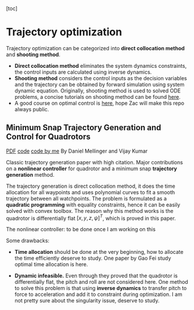 [toc]

# Trajectory optimization

Trajectory optimization can be categorized into **direct collocation method** and **shooting method**.

* **Direct collocation method** eliminates the system dynamics constraints, the control inputs are calculated using inverse dynamics.
* **Shooting method** considers the control inputs as the decision variables and the trajectory can be obtained by forward simulation using system dynamic equation. Originally, shooting method is used to solved ODE problems, a concise tutorials on shooting method can be found [here](https://www.youtube.com/watch?v=ZMgikZ-lcS8). 
* A good course on optimal control is [here](https://github.com/Optimal-Control-16-745),  hope Zac will make this repo always public.

## Minimum Snap Trajectory Generation and Control for Quadrotors
[PDF](https://ieeexplore.ieee.org/stamp/stamp.jsp?tp=&arnumber=5980409)    [code]()    [code by me](https://github.com/Garyandtang/ELEC5660-2021/tree/main/project1/proj1phase2)                                                By Daniel Mellinger and Vijay Kumar  

Classic trajectory generation paper with high citation. Major contributions on a **nonlinear controller** for quadrotor and a minimum snap **trajectory generation** method.

The trajectory generation is direct collocation method, it does the time allocation for all waypoints and uses polynomial curves to fit a smooth trajectory  between all watchpoints. The  problem is formulated as a **quadratic programming** with equality constraints, hence it can be easily solved with convex toolbox. The reason why this method works is the quadrotor is differentially flat $[x,y,z,\psi]^{T}$, which is proved in this paper.

The nonlinear controller: to be done once I am working on this

Some drawbacks:

* **Time allocation** should be done at the very beginning, how to allocate the time efficiently deserve to study. One paper by Gao Fei study optimal time allocation is here.

* **Dynamic infeasible.** Even through they proved that the quadrotor is differentially flat, the pitch and roll are not considered here. One method to solve this problem is that  using **inverse dynamics** to transfer pitch to force to acceleration and add it to constraint during optimization. I am not pretty sure about the singularity issue, deserve to study.

